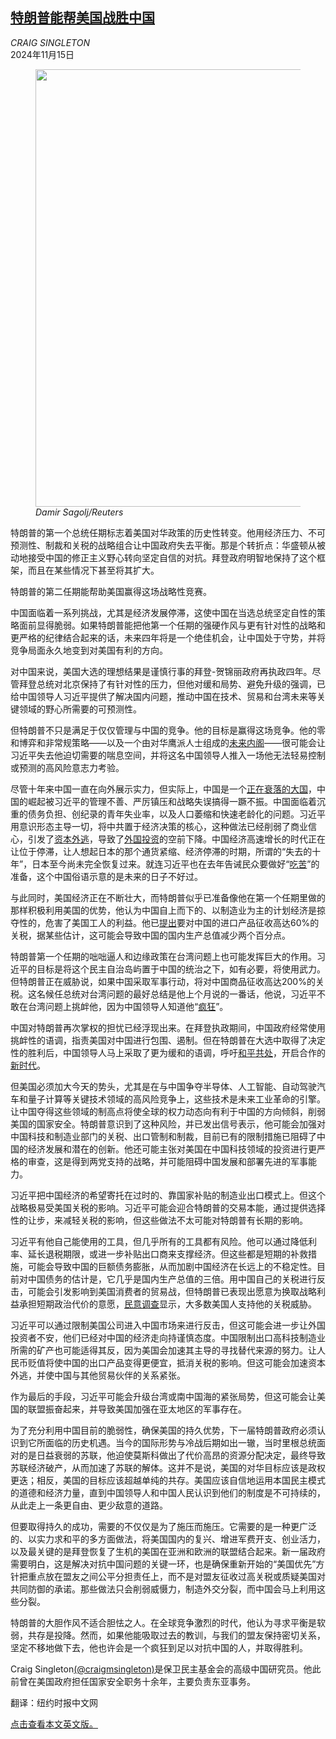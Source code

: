 <!--1731638221000-->
[特朗普能帮美国战胜中国](https://cn.nytimes.com/opinion/20241115/china-trump-us-rivalry/)
------

<address>CRAIG SINGLETON</address><time pudate="2024-11-15 10:15:05" datetime="2024-11-15 10:15:05">2024年11月15日</time><figure><img src="https://images.weserv.nl/?url=static01.nyt.com/images/2024/11/14/multimedia/14singleton-vhmz/14singleton-vhmz-master1050.jpg" width="1050" height="700"><figcaption> <cite>Damir Sagolj/Reuters</cite></figcaption></figure><section><p>特朗普的第一个总统任期标志着美国对华政策的历史性转变。他用经济压力、不可预测性、制裁和关税的战略组合让中国政府失去平衡。那是个转折点：华盛顿从被动地接受中国的修正主义野心转向坚定自信的对抗。拜登政府明智地保持了这个框架，而且在某些情况下甚至将其扩大。</p><p>特朗普的第二任期能帮助美国赢得这场战略性竞赛。</p><p>中国面临着一系列挑战，尤其是经济发展停滞，这使中国在当选总统坚定自性的策略面前显得脆弱。如果特朗普能把他第一个任期的强硬作风与更有针对性的战略和更严格的纪律结合起来的话，未来四年将是一个绝佳机会，让中国处于守势，并将竞争局面永久地变到对美国有利的方向。</p><p>对中国来说，美国大选的理想结果是谨慎行事的拜登-贺锦丽政府再执政四年。尽管拜登总统对北京保持了有针对性的压力，但他对缓和局势、避免升级的强调，已给中国领导人习近平提供了解决国内问题，推动中国在技术、贸易和台湾未来等关键领域的野心所需要的可预测性。</p><p>但特朗普不只是满足于仅仅管理与中国的竞争。他的目标是赢得这场竞争。他的零和博弈和非常规策略——以及一个由对华鹰派人士组成的<a href="https://cn.nytimes.com/usa/20241113/trump-foreign-policy-neocons-america-first/">未来内阁</a>——很可能会让习近平失去他迫切需要的喘息空间，并将这名中国领导人推入一场他无法轻易控制或预测的高风险意志力考验。</p><p>尽管十年来中国一直在向外展示实力，但实际上，中国是一个<a rel="noopener noreferrer" target="_blank" href="https://www.cfr.org/blog/tipped-power-balance-chinas-peak-and-us-resilience">正在衰落的大国</a>，中国的崛起被习近平的管理不善、严厉镇压和战略失误搞得一蹶不振。中国面临着沉重的债务负担、创纪录的青年失业率，以及人口萎缩和快速老龄化的问题。习近平用意识形态主导一切，将中共置于经济决策的核心，这种做法已经削弱了商业信心，引发了<a rel="noopener noreferrer" target="_blank" href="https://www.internationalaffairs.org.au/australianoutlook/foreign-capital-exodus-from-china-accelerates/">资本外逃</a>，导致了<a rel="noopener noreferrer" target="_blank" href="https://www.reuters.com/markets/asia/chinas-jan-aug-fdi-down-315-yy-2024-09-14/">外国投资</a>的空前下降。中国经济高速增长的时代正在让位于停滞，让人想起日本的那个通货紧缩、经济停滞的时期，所谓的“失去的十年”，日本至今尚未完全恢复过来。就连习近平也在去年告诫民众要做好“<a rel="noopener noreferrer" target="_blank" href="https://foreignpolicy.com/2023/09/07/china-economy-xi-downturn-growth-instability-security-ccp/">吃苦</a>”的准备，这个中国俗语示意的是未来的日子不好过。</p><p>与此同时，美国经济正在不断壮大，而特朗普似乎已准备像他在第一个任期里做的那样积极利用美国的优势，他认为中国自上而下的、以制造业为主的计划经济是掠夺性的，危害了美国工人的利益。他已<a href="https://www.nytimes.com/2024/11/07/business/economy/trump-tariffs-trade-what-to-know.html" title="Link: https://www.nytimes.com/2024/11/07/business/economy/trump-tariffs-trade-what-to-know.html">提出</a>要对中国的进口产品征收高达60%的关税，据某些估计，这可能会导致中国的国内生产总值减少两个百分点。</p><p>特朗普第一个任期的咄咄逼人和边缘政策在台湾问题上也可能发挥巨大的作用。习近平的目标是将这个民主自治岛屿置于中国的统治之下，如有必要，将使用武力。但特朗普正在威胁说，如果中国采取军事行动，将对中国商品征收高达200%的关税。这名候任总统对台湾问题的最好总结是他上个月说的一番话，他说，习近平不敢在台湾问题上挑衅他，因为中国领导人知道他“<a rel="noopener noreferrer" target="_blank" href="https://www.bbc.com/news/articles/c39l89j10e1o">疯狂</a>”。</p><p>中国对特朗普再次掌权的担忧已经浮现出来。在拜登执政期间，中国政府经常使用挑衅性的语调，指责美国对中国进行包围、遏制。但在特朗普在大选中取得了决定性的胜利后，中国领导人马上采取了更为缓和的语调，呼吁<a rel="noopener noreferrer" target="_blank" href="https://www.rfa.org/english/china/2024/11/06/china-us-election/">和平共处</a>，开启合作的<a rel="noopener noreferrer" target="_blank" href="https://www.cnn.com/2024/11/07/china/china-second-trump-presidency-intl-hnk/index.html">新时代</a>。</p><p>但美国必须加大今天的势头，尤其是在与中国争夺半导体、人工智能、自动驾驶汽车和量子计算等关键技术领域的高风险竞争上，这些技术是未来工业革命的引擎。让中国夺得这些领域的制高点将使全球的权力动态向有利于中国的方向倾斜，削弱美国的国家安全。特朗普意识到了这种风险，并已发出信号表示，他可能会加强对中国科技和制造业部门的关税、出口管制和制裁，目前已有的限制措施已阻碍了中国的经济发展和潜在的创新。他还可能主张对美国在中国科技领域的投资进行更严格的审查，这是得到两党支持的战略，并可能阻碍中国发展和部署先进的军事能力。</p><p>习近平把中国经济的希望寄托在过时的、靠国家补贴的制造业出口模式上。但这个战略极易受美国关税的影响。习近平可能会迎合特朗普的交易本能，通过提供选择性的让步，来减轻关税的影响，但这些做法不太可能对特朗普有长期的影响。</p><p>习近平有他自己能使用的工具，但几乎所有的工具都有风险。他可以通过降低利率、延长退税期限，或进一步补贴出口商来支撑经济。但这些都是短期的补救措施，可能会导致中国的巨额债务膨胀，从而加剧中国经济在长远上的不稳定性。目前对中国债务的估计是，它几乎是国内生产总值的三倍。用中国自己的关税进行反击，可能会引发影响到美国消费者的贸易战，但特朗普已表现出愿意为换取战略利益承担短期政治代价的意愿，<a rel="noopener noreferrer" target="_blank" href="https://www.reuters.com/world/us/us-voters-narrowly-support-trumps-tariff-pitch-reutersipsos-poll-finds-2024-09-15/">民意调查</a>显示，大多数美国人支持他的关税威胁。</p><p>习近平可以通过限制美国公司进入中国市场来进行反击，但这可能会进一步让外国投资者不安，他们已经对中国的经济走向持谨慎态度。中国限制出口高科技制造业所需的矿产也可能适得其反，因为美国会加速其主导的寻找替代来源的努力。让人民币贬值将使中国的出口产品变得更便宜，抵消关税的影响。但这可能会加速资本外逃，并使中国与其他贸易伙伴的关系紧张。</p><p>作为最后的手段，习近平可能会升级台湾或南中国海的紧张局势，但这可能会让美国的联盟振奋起来，并导致美国加强在亚太地区的军事存在。</p><p>为了充分利用中国目前的脆弱性，确保美国的持久优势，下一届特朗普政府必须认识到它所面临的历史机遇。当今的国际形势与冷战后期如出一辙，当时里根总统面对的是日益衰弱的苏联，他迫使莫斯科做出了代价高昂的资源分配决定，最终导致苏联经济破产，从而加速了苏联的解体。这并不是说，美国的对华目标应该是政权更迭；相反，美国的目标应该超越单纯的共存。美国应该自信地运用本国民主模式的道德和经济力量，直到中国领导人和中国人民认识到他们的制度是不可持续的，从此走上一条更自由、更少敌意的道路。</p><p>但要取得持久的成功，需要的不仅仅是为了施压而施压。它需要的是一种更广泛的、以实力求和平的多方面做法，将美国国内的复兴、增进军费开支、创业活力，以及最关键的是拜登恢复了生机的美国在亚洲和欧洲的联盟结合起来。新一届政府需要明白，这是解决对抗中国问题的关键一环，也是确保重新开始的“美国优先”方针把重点放在盟友之间公平分担责任上，而不是对盟友征收过高关税或质疑美国对共同防御的承诺。那些做法只会削弱威慑力，制造外交分裂，而中国会马上利用这些分裂。</p><p>特朗普的大胆作风不适合胆怯之人。在全球竞争激烈的时代，他认为寻求平衡是软弱，共存是投降。然而，如果他能吸取过去的教训，与我们的盟友保持密切关系，坚定不移地做下去，他也许会是一个疯狂到足以对抗中国的人，并取得胜利。</p></section><footer><p>Craig Singleton<a rel="nofollow" target="_blank" href="https://twitter.com/craigmsingleton">(@craigmsingleton)</a>是保卫民主基金会的高级中国研究员。他此前曾在美国政府担任国家安全职务十余年，主要负责东亚事务。</p><p>翻译：纽约时报中文网</p><p><a rel="nofollow" target="_blank" href="https://www.nytimes.com/2024/11/14/opinion/china-trump-us-rivalry.html">点击查看本文英文版。</a></p></footer>
